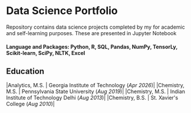 # Data Science Portfolio

Repository contains data science projects completed by my for academic and self-learning purposes. These are presented in Jupyter Notebook

#### Language and Packages: Python, R, SQL, Pandas, NumPy, TensorLy, Scikit-learn, SciPy, NLTK, Excel

## Education
|Analytics, M.S. | Georgia Institute of Technology (_Apr 2026_)|
|Chemistry, M.S. | Pennsylvania State University (_Aug 2019_)|
|Chemistry, M.S. | Indian Institute of Technology Delhi (_Aug 2013_)|
|Chemistry, B.S. | St. Xavier's College (_Aug 2010_)|
